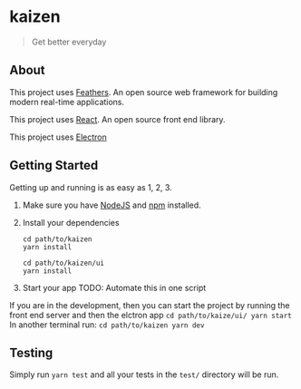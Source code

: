 # kaizen

> Get better everyday

## About

This project uses [Feathers](https://feathersjs.com). An open source web framework for building modern real-time applications.

This project uses [React](https://reactjs.org/). An open source front end library.

This project uses [Electron](https://www.electronjs.org/)
## Getting Started

Getting up and running is as easy as 1, 2, 3.

1. Make sure you have [NodeJS](https://nodejs.org/) and [npm](https://www.npmjs.com/) installed.
2. Install your dependencies

    ```
    cd path/to/kaizen
    yarn install
    
    cd path/to/kaizen/ui
    yarn install
    ```
   
   

3. Start your app
TODO: Automate this in one script

If you are in the development, then you can start the project by running the front end server and then the elctron app
    ```
    cd path/to/kaize/ui/
    yarn start
    ```
In another terminal run:
    ```
    cd path/to/kaizen
    yarn dev
    ```
## Testing

Simply run `yarn test` and all your tests in the `test/` directory will be run.
